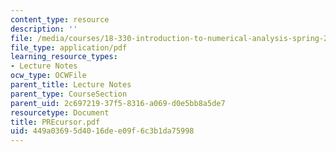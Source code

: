 ```yaml
---
content_type: resource
description: ''
file: /media/courses/18-330-introduction-to-numerical-analysis-spring-2004/449a03695d4016dee09f6c3b1da75998_PREcursor.pdf
file_type: application/pdf
learning_resource_types:
- Lecture Notes
ocw_type: OCWFile
parent_title: Lecture Notes
parent_type: CourseSection
parent_uid: 2c697219-37f5-8316-a069-d0e5bb8a5de7
resourcetype: Document
title: PREcursor.pdf
uid: 449a0369-5d40-16de-e09f-6c3b1da75998
---
```

